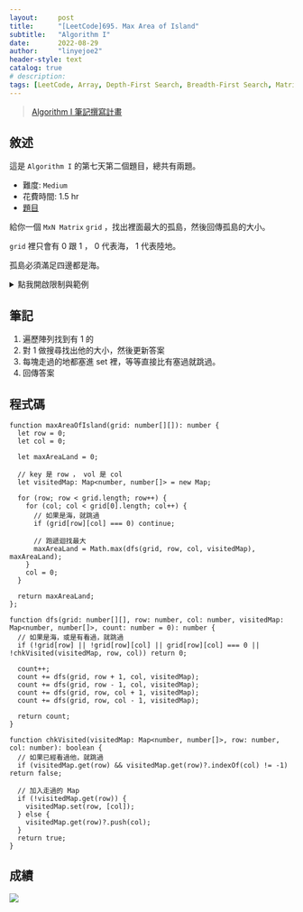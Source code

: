 ```yaml
---
layout:     post
title:      "[LeetCode]695. Max Area of Island"
subtitle:   "Algorithm I"
date:       2022-08-29
author:     "linyejoe2"
header-style: text
catalog: true
# description: 
tags: [LeetCode, Array, Depth-First Search, Breadth-First Search, Matrix, Union Find]
---
```


>[Algorithm I 筆記撰寫計畫](/2022/06/14/leetcode/Algorithm/Algorithm%20I/Starting-write-Algorithm-I-Note/)

## 敘述

這是 `Algorithm I` 的第七天第二個題目，總共有兩題。

+ 難度: `Medium`
+ 花費時間: 1.5 hr
+ [題目](https://leetcode.com/problems/max-area-of-island/)

給你一個 `MxN Matrix` `grid` ，找出裡面最大的孤島，然後回傳孤島的大小。

<!--more-->

`grid` 裡只會有 0 跟 1 ， 0 代表海， 1 代表陸地。

孤島必須滿足四邊都是海。

<details><summary>點我開啟限制與範例</summary>
    <pre>

**限制:**

+ `m == grid.length`
+ `n == grid[i].length`
+ `1 <= m, n <= 50`
+ `grid[i][j]` is either `0` or `1`.

**Example 1:**

![example-1-jpg](https://assets.leetcode.com/uploads/2021/05/01/maxarea1-grid.jpg)

```=
Input: grid = [
            [0,0,1,0,0,0,0,1,0,0,0,0,0],
            [0,0,0,0,0,0,0,1,1,1,0,0,0],
            [0,1,1,0,1,0,0,0,0,0,0,0,0],
            [0,1,0,0,1,1,0,0,1,0,1,0,0],
            [0,1,0,0,1,1,0,0,1,1,1,0,0],
            [0,0,0,0,0,0,0,0,0,0,1,0,0],
            [0,0,0,0,0,0,0,1,1,1,0,0,0],
            [0,0,0,0,0,0,0,1,1,0,0,0,0]]
Output: 6
Explanation: The answer is not 11, because the island must be connected 4-directionally.
```

**Example 2:**

```=
Input: grid = [[0,0,0,0,0,0,0,0]]
Output: 0
```

</pre></details>

## 筆記

1. 遍歷陣列找到有 1 的
2. 對 1 做搜尋找出他的大小，然後更新答案
3. 每塊走過的地都塞進 set 裡，等等直接比有塞過就跳過。
4. 回傳答案

## 程式碼

```js=
function maxAreaOfIsland(grid: number[][]): number {
  let row = 0;
  let col = 0;

  let maxAreaLand = 0;

  // key 是 row ， vol 是 col
  let visitedMap: Map<number, number[]> = new Map;

  for (row; row < grid.length; row++) {
    for (col; col < grid[0].length; col++) {
      // 如果是海，就跳過
      if (grid[row][col] === 0) continue;

      // 跑遞迴找最大
      maxAreaLand = Math.max(dfs(grid, row, col, visitedMap), maxAreaLand);
    }
    col = 0;
  }

  return maxAreaLand;
};

function dfs(grid: number[][], row: number, col: number, visitedMap: Map<number, number[]>, count: number = 0): number {
  // 如果是海，或是有看過，就跳過
  if (!grid[row] || !grid[row][col] || grid[row][col] === 0 || !chkVisited(visitedMap, row, col)) return 0;

  count++;
  count += dfs(grid, row + 1, col, visitedMap);
  count += dfs(grid, row - 1, col, visitedMap);
  count += dfs(grid, row, col + 1, visitedMap);
  count += dfs(grid, row, col - 1, visitedMap);

  return count;
}

function chkVisited(visitedMap: Map<number, number[]>, row: number, col: number): boolean {
  // 如果已經看過他，就跳過
  if (visitedMap.get(row) && visitedMap.get(row)?.indexOf(col) != -1) return false;

  // 加入走過的 Map
  if (!visitedMap.get(row)) {
    visitedMap.set(row, [col]);
  } else {
    visitedMap.get(row)?.push(col);
  }
  return true;
}
```

## 成績

![](https://i.imgur.com/kxv7HLR.png)

<details style='display:none;'><summary>點我開啟舊寫法/失敗寫法</summary>
<pre>

</pre></details>

<!-- ##### 參考資料 -->